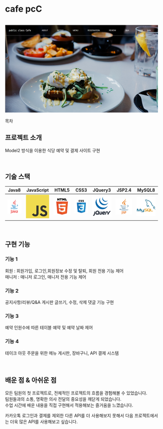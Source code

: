 # cafe pcC

<p align="center">
  <br>
  <img src="./WebContent/img/MainPage.png">
  <br>
</p>

목차

## 프로젝트 소개
<p align="justify">
Model2 방식을 이용한 식당 예약 및 결제 사이트 구현
</p>

<br>

## 기술 스택

|   Java8   | JavaScript|   HTML5   |    CSS3   |  JQuery3  |  JSP2.4   |  MySQL8   |
| :-------: | :------: | :-------: | :--------: | :--------: | :--------: | :--------: | 
| ![java]   | ![js]     | ![html]   | ![css]    | ![jq]     | ![jsp]    | ![mysql]  |

<br>

## 구현 기능

### 기능 1
회원 : 회원가입, 로그인,회원정보 수정 및 탈퇴, 회원 전용 기능 제어 <br>
매니저 : 매니저 로그인, 매니저 전용 기능 제어
### 기능 2
공지사항/리뷰/Q&A 게시판 글쓰기, 수정, 삭제 댓글 기능 구현
### 기능 3
예약 인원수에 따른 테이블 예약 및 예약 날짜 제어
### 기능 4
테이크 아웃 주문을 위한 메뉴 게시판, 장바구니, API 결제 시스템
<br>
<br><br>
## 배운 점 & 아쉬운 점

<p align="justify">
모든 팀원의 첫 프로젝트로, 전체적인 프로젝트의 흐름을 경험해볼 수 있었습니다.<br>
팀원들과의 소통, 명확한 의사 전달의 중요성을 깨닫게 되었습니다.<br>
수업 시간에 배운 내용을 직접 구현해서 적용해보는 즐거움을 느꼈습니다.<br>
</p>
<p align="justify">
카카오톡 로그인과 결제를 제외한 다른 API를 더 사용해보지 못해서 다음 프로젝트에서는 더욱 많은 API를 사용해보고 싶습니다.<br>
</p>

<br>


<!-- Stack Icon Refernces -->

[java]: WebContent/img/icon/Java.png
[js]: WebContent/img/icon/JavaScript.png
[html]: WebContent/img/icon/html5.png
[css]: WebContent/img/icon/CSS3.png
[jq]: WebContent/img/icon/jQuery.png
[jsp]: WebContent/img/icon/JSP.png
[mysql]: WebContent/img/icon/mysql.jpg

